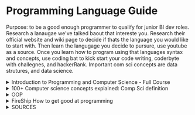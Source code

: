 # Programming Language Guide
Purpose: to be a good enough programmer to qualify for junior BI dev roles. Research a lanaugae we've talked baout that intereste you. Research their official website and wiki page to decide if thats the language you would like to start with. Then learn the langugage you decide to pursure, use youtube as a source. Once you learn how to program using that languages syntax and concepts, use coding bat to kick start your code writing, coderbyte with challegnes, and hackerRank. Important com sci concepts are data strutures, and data science. 

<details>
 <summary>Introduction to Programming and Computer Science - Full Course</summary>

---
### The computer
- Programming is the process of preparing an instructional program for a device. Attempting to get a computer to  complete a specific task without making mistakes.  
- The computer only understands machine code, which is binary code. You need to convert your instructions for the machien to execute it. Programming languages are fundamentally a middleman for translating a  program into machine code. they serve as interprets for converting languages into other languages.
- There are many programming languages and each have their own specific uses, general purpose languages like pythong and Java can perform a variety of computational tasks and other languages are for specific tasks. Low  low level programming languages, such as assembly, or C, are closer to binary than  a high level programming language, such as Java or Python. Each language is specified for specific tasks and has its own advantages and disadvantages. High level langauges have more abstraction from machine code an easier to learn, lower level languages are closer to the machine cldoe but often provide more functionality.
  - For web development: HTML and CSS. HTML is a markup language used for writing the content of a website.  CSS is used to style the design of a website.
  - A scripting langauge is a langauge with many commands for you to use than can be run without being compiled. Easier to port between operating systems. Also used in web dev. Ex are Perl, PHP, Ajax, and JavaScript.
  - General purpose language offer a wide range of uses and applications. A good basic language such as Java, Python, and C++. Java is good for game / Web development Python is good for data analysis and scripting, while C++ tends to be used for writing applications and system programs. These are good basics but be aware that you should find the one which you like the most syntax. 
- The computer knows how to do arithmetic (x, +, -, /).
- It also knows how to handle string (text). Concatenating is adding strings together. Quotations make the value a string.

## Syntax and Programming rules
- And IDE is a program to write, run, and debug code and convert it to machine code. Features include built-in error checking, auto-fill, and project hierarchy (objects that help organize and manipulate files within your project). Has an area for writing code, 
- Each language has it's own set of rules, you must follow within an IDE, called Syntax. Each have their own concepts and styles. 
- Programming grammer is called syntax, set of rules that you must follow exactly  if you want your program to run correctly. Breaking these rules cause a syntax error. Think about programming language as an actual language. Only computers have their language, called machine code, and humans. If you don't follow the syntax, the message is misinterpreted.
- It's recommended that  you learn the rules and syntax of a language before beginning to write complex programs in  that language. Most of the rules are tedious to learn but easy to master.

## Variables
- A variable is something that can store information. That variable can be referenced and manipulated. 
- There are multiple types of variables, primitive variables are integers (Int, whole numbers), booleans(true/false), floats and doubles (decimal numbers), strings and characters (text and str/char).
- You declare a variable, store information in it, then run code. WHen you create a variable, the computer creates a space in memory that stores your variable and its contents.
- Variables can be manipulated by having empty ones to later reference to, update throughout your code. Just keep in mind that these variables  are nothing more than places in memory in which a certain value is stored.
- You can perform operations on variables. Add is called concatenating
- Naming conventions of variables: CamelCase, SnakeCase
- Conditional statements: are statements that change  the path of our code depending on certain conditions. Depending on certain conditions, we want our code to do different things. If Then statements. Most programming langauges use braces (), whatever is inside the braces will be evaluated as either true or false. When true, it executes, when false it moves to the next condition or stops. Else is a statement that comes after the if statements. Switch variable statements define the variable then write cases for each condition and their instructions. are similar to if then or else statements. Conditional statements is improtatn because it adds variability to programming, allowing the user to adapt to different tasks.

## Arrays and Dictionaries
- Variables are good at storing singular bits of information, and are unable to hold more than one piece of data.
- An array is a list of similar values, such as int, str, and other arrays. Usually the data is related. Think of arrays as column in excel.
- When referencing arrays, reference each element of the array within them. For example, you create an array of 1 to 10. In programming we use index to refer to a value. An index is just a fancy way of saying that numbers place within the array. The index starts as 0.  
- When creating arrays, called initializing, you can insert the values or you can define array parameters to be used later. Once an array has been dfeined, there is no way to change it's size. When initizaliing, you must determine the array type. 2D arrays are arrays inside of an array. 
- There are more than one ways to store data such as linked lists, stacks, queues, maps,  trees, and many others. Array lists is a growing array, that dynamically changes its size when you don't know the exact number of values that an array list will need to store. For example, a database of users. 
- Dictionaries are a different way of storing values. It stores multiple values and tied to an identifier that is used to reference the value, called a key. When you use a dictionary, you use the unque key and the dictionary will tell you the value tied to it. 

## Loops
- A loop is a statement that is used to run certain instruction repeatedly. There are three different types of loops.
1. `For loops` are used when you would like to carry out a certain set of instructions numerious times. Consists of three parts, an integer value, a conditional statement the integerger must readh to exit the loop, and an operation to modify the integer value after the instructions inside of the loop are completed. You must make sure to set up a condition where the intial integer value and the operation will at some point be met.
2. `For Each` loop is used for iterating through entire arrays or lists. The loop will go through each element in the array  and carry out a set of instructions for each value. Useful for perfomring operations accross an entire collection of data.
3. `While Loop` will continue while a conditional statement given is true. Do while loops are similar to while loops but will always carry out instructions at least once. Instructions inside loop will run once before checking the conditional statement.  

## Errors
- There are three different types of errors, syntax, runtime, and logic errors. Errors are referred to as bugs.
- Runtime errors are caused by a part of your code cpmputed in a resonable amount of time. Ex: The infinite loop. Runtime errors are usually caused by a  statement in your code that seems logically sound, but the computer physically has no way of  computing it in a reasonable amount of time.  
- Psudeocode is thinking through the flow of your code before runing it (especialy loops), and carefuly planning out the code before writing.
- Logic errors provide results you did not want. To prevent this, test your code invrementally and often.
- To debug, read the error message, it provides you the line where the code turns bad. Google it. Use a print statement on each line. Use breakpoints to pause the program. Comment out the section of error. To prevent errors, backup the code frequently

## Functions
- A function is a segment of code that can be fun by calling the function name. Can be called numrous times and in numerious places. 
- Functions serve many purposes, often, you will just import the ones you need in your program. There are four types of functions. Functions branch into ones that take argument or not, then reutrns values or returns no values.
- Arguments are variables we pass into a function in order to be manipulated then either returned back to us, printed to the console, or used in another operation. 
- Functions that don't take in arguments are when you package multiple functions into one.
- Functions that return values are string, interger, array , etc. Functions that don't return anything are called void functions which take no arguments and returns no value.
- You can import functions from libraries of pre-made functions. A library is a collection of funtions that all have similar functions. You can do this using an `Import` statement, which contains the word import followed by the library name, package, and class.
- A package is a smaller set of functions and   methods to help differentiate between the 1000s  of methods contained in a library
- A class is a specialized function in that package.
- You can create functions. A function is made up of scope (who can use it), declaring and stating what type of function it is (the function type), and the function name followed by parenthesese, then write what you want it to do by writing arguments in the curcly braces.
- An expression is an operation statement that returns a value. For example 2 + 2 = 4.

## Data Structures
- There are many ways to search through lists. Searching algorithms are ways in which we can look through a list of values  stored in an array, and find a particular piece of data. used to return the index of a particular data points so that  it can be used, modified or updated or checked on.
- There are two states of lists sorted or unsorted. Big O notation is a value used to dtermine the efficiency of a searching algo that is based on the average number of items and worst case scenario.
   - Linear searches start at the beginning and systematically check each data point until you find the value. 
   - Binary search uses a recursive process, meaning the computer breaks down the list into smaller parts to find the item your looking for. Only works in a sorted list. It looks ata  list, starts the search in half, then moves up or down to find the value. Recursion is the process of using functions that repeatedly call themselves. Basically, when you code an instruction, a step in that instruction is to call another or same function. 
   - Will need to rewatch recursion to full understand the process. Recursion is useful because it breaks large problems into smaller simpler pieces to compute.
   - A stack is a data structure that contains all the tasks you instruct your program to complete. A LIFO data structure. Stack overflow occurs when you cannot complete the last instructions and causing an infinite loop.

## Writing Code strategies
- A majority of programming is thinking about the code rather than writing it. It is about planning the smaller steps to solve the problem. Constructing an outline for the paper. Three main ways to plan pseudcode is
   - flowchats, which can be used to think through the process of a particular function. Flowchart method is good for thinking through the flow of a function. 
   - Another popular method is to write out what you want your code to do and fill in the functions. The write up method is good for getting the general idea of a program.
   - The final is functionality planning, which is writing out the main features you want the user to have using our program, also what functions or smaller programs you're gon to need to complete those features. Functionality is good for listing out the certain functions of a certain program. 

---

</details>



<details>
 <summary>100+ Computer science concepts explained: Comp Sci definition</summary>

---
- a computer it's just a piece of tape that holds ones and zeros along with a device that can read and write to it it's called a turing machine
- The core of modern computers we have the central processing unit made up of silicon transistors, microscopic on/off switches that trasnmit binary code.
- Declaring a variables, where you attach a name to a data point, allowing you to reuse it somewhere else in your code.
- Data structures are organized data. Arrays organize multiple data points in order. 
- Algorithms are code that solve a problem by doing something to the data structure. A fundamental algorithm is a function: which is a block of code tht takes an input then does something and returns an output.
- Arguments are input parameters.
- Operators are used to compare values.
- Booleans are expression. Expressions produce a value.
- A statement is a block of code that simply does something. For example, If statements, Loop statements,
   - A while loop will run this block of code over and over again until the condition in the parentheses becomes false
   - A for loop continues for each item of something
- Recursions are functions that call themselves.
- A base condition will terminate the loop. 
- The idea behind OOP is that you use classes to write a blueprint for the data or objects in your code a class can encapsulate variables which are commonly called properties as well as functions 
which are usually called methods.

---

</details>

<details>
 <summary>OOP</summary>

---
## Fundamental Concepts of Object Oriented Programming

- Primitive Data types store single, simple values. For example, Byte, Int, Float, Boolean, Double, Char.
- Using structures, you can store similar pieces of data together. You can even store data structures within data structures. Fore xample, when designing a chess game, you can store all the information (pieces of data) relating to the knoght such as its position, color, and captured. Then store the knight structures together in one structure that represents all of the knights.
- With structures, you cannot define functions within a structure, you can only reference them. 
- Objects are instances of a class. A class is a template for an object. Chess example, you define a knight class (object), in the class you create and store functions (moves), then initialize the specifics such as color and position.
- Object oriented program helps programmers created complex programs by grouoping together related data and function. There are four principles of OOP, encapsulation, abstraction, inheritance, and polymorphism
   - encapsulation means bundling data with methods that can operate on that data within a class. It's generally best to not allow external classes to directly edit an object's attributes. Each piece should not have access to or rely on the inner working of other sections of code. Information hiding, keeping the data of one class hidden from external classes, helps you keep control of your program and prevent it from becoming too complicated.
   - abstraction: the classes you create should act like your car users of your classes should not worry about the exact inner details of said classes. The interface referes tot he way sections of code can communicat with one another, don ethrough methods that each class is able to access. The implementation of these methods or how these ethods are coded should be hidden. Chess example, the knight needs to be programmed by anohther programmer that the king is in check so the knight cannot move until it is out of check. abstraction  allows the program to be worked on incrementally and prevents it from becoming completely entangled in itself and very complex. determine specific 
points of contact that can act as the interface between classes and only worry about the implementation behind it when working on that section.
   - inheritance: is the principe that allows classes to derive from other classes. Classes can inherit ceratin methods and attributes from anohter class. A weapon would be the superclass and the sword and club would be its subclass. Any weapon would require the methods and attributes present in the weapon class in order to function. Access modifiers change which classes have access to other classes, methods or attributes which are public, private, and protected. Public members or calss can be accessed from anywhere in your program. The private modifier means private memebrs can only be accessed from within the same class that themember is defined. Protected members can ebe accessed within the class it is defined, as well as any subclasses of that class. 
   - polymorphism describes methods that are able to take on many forms. There are two types of polymorphism. dynamic polymorphism occurs during run time when the program is being executed, themethods share the same name but have different implementation. For example, you create a class, then a subclass of car called sportsCar which will use the drive method that decreases each class gass differently. the second type of polymorphism is static polymorphism static polymorphism occurs during 
compile time rather than run time this refers to when multiple methods with the same name are defined in the same class. Ways to differentiate methods of the same name are different numbers of parameters, differet types of parameters, and a different order of parameters. polymorphism simply allows methods to take on many different forms.  it can be very useful in that it allows methods of the same name to exist both in the same class and in different classes however you must be careful to ensure that you are calling the correct form of the method that you want so your program can function as intended.

---

</details>

<details>
 <summary>FireShip How to get good at programming</summary>

---
To be a good programmer, don't focus on remembering syntax, recognize patterns.  
Be a problem solver: Solve a bunch of problems / practice. Your goal is not ot have as many programming syntax but a system of learning the tools to solve problems. The best way to do this is to actually solve problems from easier to hard.
- I can actualy relate to this because learning sql was difficult when I didn't know what problems there are. So first identify the most common problems. Some are easier than others, 
Feynman learning technique: 
(1) Choose a topic
(2) Explain it to a 12 yr old
(3) Build something quickly, then improve after. Reflect, refine, simplify
(4) Organize and review. Share with someone more experienced then you

## Programming Fundementals Overview
My SUMMARY: The levels of languages. He used a few key terms I'll have ot further define such as general programming language. Complied 
- A computer doesn't directly understand javascript or c-sharp, it has to be compiled into something that the CPU understands. There are levels to programming languages, think of it as a scale from what humans write vs what the machine understands. The levels from bottom to top are
  - Hardware (bottom), to Machine language (Binary code), to assembly language, to general purpose languages like C C++ Rust, to interpreted languages (Python, C#, JAVA, JS)
      - C is a general purpose compiled proecural language. C++ is OOP that has more tools than C.
      - Rust Lang is modern low level language used for web and game development.
      - Java is a high level class based language. OOP. This language is compiled to bytecode for the Hava Virtual Machine (JVM).
      - Python is an interpreted language. Ruby is similar to python. Javascript is web browser language.
  - Compiled means a compiler translates the source code for the CPU to execute. Intepreted means a program, called an interpreter, run the code through a virtual machine like Python.
`Functions` are methods
`Objects` are classes that have variables, also called properties

---

</details>





<details>
 <summary>SOURCES</summary>

---
- FireShip - https://www.youtube.com/watch?v=NtfbWkxJTHw
- FireShip - https://www.youtube.com/watch?v=-uleG_Vecis
- Traversy Media - https://www.youtube.com/watch?v=2lVDktWK-pc
- freeCodeCamp - https://www.youtube.com/watch?v=zOjov-2OZ0E
- NullPointerException - https://www.youtube.com/@NullPointerException/playlists
---

</details>
